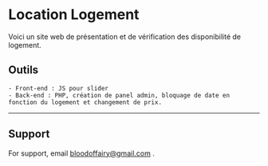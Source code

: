 # Location Logement

Voici un site web de présentation et de vérification des disponibilité de logement.
## Outils
    - Front-end : JS pour slider
    - Back-end : PHP, création de panel admin, bloquage de date en fonction du logement et changement de prix.

---
## Support

For support, email bloodoffairy@gmail.com .


